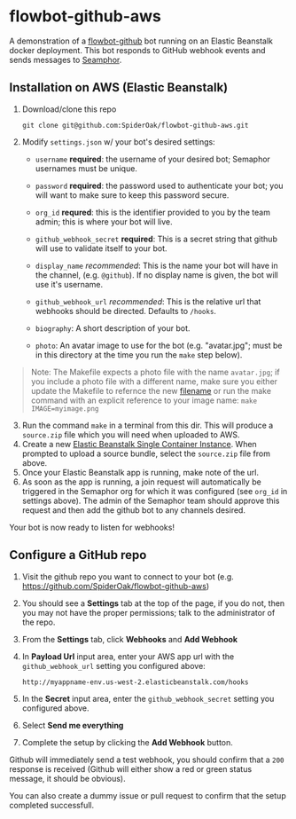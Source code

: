 # flowbot-github-aws
A demonstration of a [flowbot-github](https://github.com/SpiderOak/flowbot-github) bot running on an Elastic Beanstalk docker deployment. This bot responds to GitHub webhook events and sends messages to [Seamphor](https://spideroak.com/solutions/semaphor). 



## Installation on AWS (Elastic Beanstalk)

1. Download/clone this repo

	```
	git clone git@github.com:SpiderOak/flowbot-github-aws.git
	```

2. Modify `settings.json` w/ your bot's desired settings:
	- `username` **required**: the username of your desired bot; Semaphor usernames must be unique.  
	- `password` **required**: the password used to authenticate your bot; you will want to make sure to keep this password secure.
	- `org_id` **requred**: this is the identifier provided to you by the team admin; this is where your bot will live.
	- `github_webhook_secret` **required**: This is a secret string that github will use to validate itself to your bot.
	- `display_name` *recommended*: This is the name your bot will have in the channel, (e.g. `@github`). If no display name is given, the bot will use it's username.
	- `github_webhook_url` *recommended*: This is the relative url that webhooks should be directed. Defaults to `/hooks`.

	- `biography`: A short description of your bot.
	- `photo`: An avatar image to use for the bot (e.g. "avatar.jpg"; must be in this directory at the time you run the `make` step below).

  > Note: The Makefile expects a photo file with the name `avatar.jpg`; if you include a photo file with a different name, make sure you either update the Makefile to refernce the new [filename](https://github.com/SpiderOak/flowbot-github-aws/blob/master/Makefile#L1) or run the make command with an explicit reference to your image name: `make IMAGE=myimage.png`
	


3. Run the command `make` in a terminal from this dir. This will produce a `source.zip` file which you will need when uploaded to AWS.
4. Create a new [Elastic Beanstalk Single Container Instance](http://docs.aws.amazon.com/elasticbeanstalk/latest/dg/docker-singlecontainer-deploy.html). When prompted to upload a source bundle, select the `source.zip` file from above.
5. Once your Elastic Beanstalk app is running, make note of the url.
6. As soon as the app is running, a join request will automatically be triggered in the Semaphor org for which it was configured (see `org_id` in settings above). The admin of the Semaphor team should approve this request and then add the github bot to any channels desired.


Your bot is now ready to listen for webhooks!

## Configure a GitHub repo
1. Visit the github repo you want to connect to your bot (e.g. https://github.com/SpiderOak/flowbot-github-aws)
2. You should see a **Settings** tab at the top of the page, if you do not, then you may not have the proper permissions; talk to the administrator of the repo.
3. From the **Settings** tab, click **Webhooks** and **Add Webhook**
4. In **Payload Url** input area, enter your AWS app url with the `github_webhook_url` setting you configured above:

	```
	http://myappname-env.us-west-2.elasticbeanstalk.com/hooks	
	```

5. In the **Secret** input area, enter the `github_webhook_secret` setting you configured above.
6. Select **Send me everything**
7. Complete the setup by clicking the **Add Webhook** button.

Github will immediately send a test webhook, you should confirm that a `200` response is received (Github will either show a red or green status message, it should be obvious).

You can also create a dummy issue or pull request to confirm that the setup completed successfull.